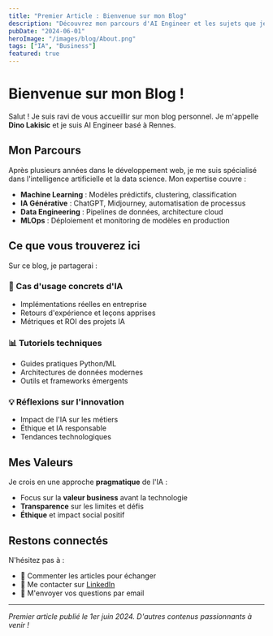 ```yaml
---
title: "Premier Article : Bienvenue sur mon Blog"
description: "Découvrez mon parcours d'AI Engineer et les sujets que je vais aborder sur ce blog : intelligence artificielle, data science, et innovation."
pubDate: "2024-06-01"
heroImage: "/images/blog/About.png"
tags: ["IA", "Business"]
featured: true
---
```


# Bienvenue sur mon Blog !

Salut ! Je suis ravi de vous accueillir sur mon blog personnel. Je m'appelle **Dino Lakisic** et je suis AI Engineer basé à Rennes.

## Mon Parcours

Après plusieurs années dans le développement web, je me suis spécialisé dans l'intelligence artificielle et la data science. Mon expertise couvre :

- **Machine Learning** : Modèles prédictifs, clustering, classification
- **IA Générative** : ChatGPT, Midjourney, automatisation de processus
- **Data Engineering** : Pipelines de données, architecture cloud
- **MLOps** : Déploiement et monitoring de modèles en production

## Ce que vous trouverez ici

Sur ce blog, je partagerai :

### 🤖 Cas d'usage concrets d'IA
- Implémentations réelles en entreprise
- Retours d'expérience et leçons apprises
- Métriques et ROI des projets IA

### 📊 Tutoriels techniques
- Guides pratiques Python/ML
- Architectures de données modernes
- Outils et frameworks émergents

### 💡 Réflexions sur l'innovation
- Impact de l'IA sur les métiers
- Éthique et IA responsable
- Tendances technologiques

## Mes Valeurs

Je crois en une approche **pragmatique** de l'IA :
- Focus sur la **valeur business** avant la technologie
- **Transparence** sur les limites et défis
- **Éthique** et impact social positif

## Restons connectés

N'hésitez pas à :
- 💬 Commenter les articles pour échanger
- 🔗 Me contacter sur [LinkedIn](https://linkedin.com/in/dino-lakisic)
- 📧 M'envoyer vos questions par email

---

*Premier article publié le 1er juin 2024. D'autres contenus passionnants à venir !*